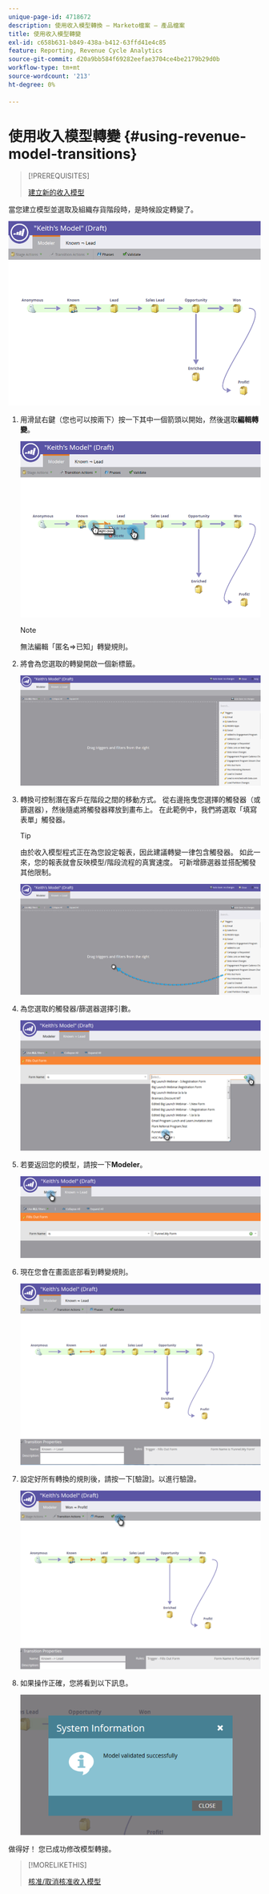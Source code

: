 ```yaml
---
unique-page-id: 4718672
description: 使用收入模型轉換 — Marketo檔案 — 產品檔案
title: 使用收入模型轉變
exl-id: c658b631-b849-438a-b412-63ffd41e4c85
feature: Reporting, Revenue Cycle Analytics
source-git-commit: d20a9bb584f69282eefae3704ce4be2179b29d0b
workflow-type: tm+mt
source-wordcount: '213'
ht-degree: 0%

---
```


# 使用收入模型轉變 {#using-revenue-model-transitions}

>[!PREREQUISITES]
>
>[建立新的收入模型](/help/marketo/product-docs/reporting/revenue-cycle-analytics/revenue-cycle-models/create-a-new-revenue-model.md)

當您建立模型並選取及組織存貨階段時，是時候設定轉變了。

![](assets/one-2.png)

1. 用滑鼠右鍵（您也可以按兩下）按一下其中一個箭頭以開始，然後選取&#x200B;**編輯轉變**。

   ![](assets/two-2.png)

   >[!NOTE]
   >
   >無法編輯「匿名⇒已知」轉變規則。

1. 將會為您選取的轉變開啟一個新標籤。

   ![](assets/three-1.png)

1. 轉換可控制潛在客戶在階段之間的移動方式。 從右邊拖曳您選擇的觸發器（或篩選器），然後隨處將觸發器釋放到畫布上。 在此範例中，我們將選取「填寫表單」觸發器。

   >[!TIP]
   >
   >由於收入模型程式正在為您設定報表，因此建議轉變一律包含觸發器。 如此一來，您的報表就會反映模型/階段流程的真實速度。 可新增篩選器並搭配觸發其他限制。

   ![](assets/four-2.png)

1. 為您選取的觸發器/篩選器選擇引數。

   ![](assets/five-2.png)

1. 若要返回您的模型，請按一下&#x200B;**Modeler**。

   ![](assets/six.png)

1. 現在您會在畫面底部看到轉變規則。

   ![](assets/seven.png)

1. 設定好所有轉換的規則後，請按一下[驗證]。**&#x200B;**&#x200B;以進行驗證。

   ![](assets/eight.png)

1. 如果操作正確，您將看到以下訊息。

   ![](assets/nine.png)

做得好！ 您已成功修改模型轉接。

>[!MORELIKETHIS]
>
>[核准/取消核准收入模型](/help/marketo/product-docs/reporting/revenue-cycle-analytics/revenue-cycle-models/approve-unapprove-a-revenue-model.md)

